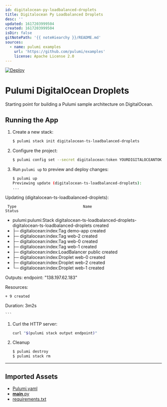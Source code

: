 ```yaml
---
id: digitalocean-py-loadbalanced-droplets
title: Digitalocean Py Loadbalanced Droplets
desc: ''
updated: 1617203999504
created: 1617203999504
isDir: false
gitNotePath: '{{ noteHiearchy }}/README.md'
sources:
  - name: pulumi examples
    url: 'https://github.com/pulumi/examples'
    license: Apache License 2.0
---
```

[![Deploy](https://get.pulumi.com/new/button.svg)](https://app.pulumi.com/new)

# Pulumi DigitalOcean Droplets

Starting point for building a Pulumi sample architecture on DigitalOcean.

## Running the App

1. Create a new stack:

   ```bash
   $ pulumi stack init digitalocean-ts-loadbalanced-droplets
   ```

2. Configure the project:

   ```bash
   $ pulumi config set --secret digitalocean:token YOURDIGITALOCEANTOKEN
   ```

3. Run `pulumi up` to preview and deploy changes:

   ```bash
   $ pulumi up
   Previewing update (digitalocean-ts-loadbalanced-droplets):
   ...
   ```

Updating (digitalocean-ts-loadbalanced-droplets):

```
 Type                              Name                                                                         Status
```

- pulumi:pulumi:Stack                 digitalocean-ts-loadbalanced-droplets-digitalocean-ts-loadbalanced-droplets  created
- ├─ digitalocean:index:Tag           demo-app                                                                     created
- ├─ digitalocean:index:Tag           web-2                                                                        created
- ├─ digitalocean:index:Tag           web-0                                                                        created
- ├─ digitalocean:index:Tag           web-1                                                                        created
- ├─ digitalocean:index:LoadBalancer  public                                                                       created
- ├─ digitalocean:index:Droplet       web-0                                                                        created
- ├─ digitalocean:index:Droplet       web-2                                                                        created
- └─ digitalocean:index:Droplet       web-1                                                                        created

Outputs:
    endpoint: "138.197.62.183"

Resources:

```
+ 9 created
```

Duration: 3m2s

````
```
````

1. Curl the HTTP server:

   ```bash
   curl "$(pulumi stack output endpoint)"
   ```

2. Cleanup

   ```bash
   $ pulumi destroy
   $ pulumi stack rm
   ```

* * *

## Imported Assets

- [Pulumi.yaml](/assets/pulumi.yaml)
- [**main**.py](/assets/__main__.py)
- [requirements.txt](/assets/requirements.txt)

